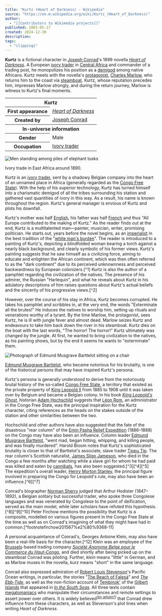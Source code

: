 ```yaml
---
title: "Kurtz (Heart of Darkness) - Wikipedia"
source: "https://en.m.wikipedia.org/wiki/Kurtz_(Heart_of_Darkness)"
author:
  - "[[Contributors to Wikimedia projects]]"
published: 2003-05-17
created: 2024-12-30
description:
tags:
  - "clippings"
---
```

**Kurtz** is a fictional character in [Joseph Conrad](https://en.m.wikipedia.org/wiki/Joseph_Conrad "Joseph Conrad")'s 1899 novella *[Heart of Darkness](https://en.m.wikipedia.org/wiki/Heart_of_Darkness "Heart of Darkness")*. A European [ivory trader](https://en.m.wikipedia.org/wiki/Ivory_trade "Ivory trade") in [Central Africa](https://en.m.wikipedia.org/wiki/Central_Africa "Central Africa") and commander of a trading post, he monopolizes his position as a [demigod](https://en.m.wikipedia.org/wiki/Demigod "Demigod") among native Africans. Kurtz meets with the novella's [protagonist](https://en.m.wikipedia.org/wiki/Protagonist "Protagonist"), [Charles Marlow](https://en.m.wikipedia.org/wiki/Charles_Marlow "Charles Marlow"), who returns him to the coast via [steamboat](https://en.m.wikipedia.org/wiki/Steamboat "Steamboat"). Kurtz, whose reputation precedes him, impresses Marlow strongly, and during the return journey, Marlow is witness to Kurtz's final moments.

<table><tbody><tr><th colspan="2">Kurtz</th></tr><tr><th scope="row">First appearance</th><td><i><a href="https://en.m.wikipedia.org/wiki/Heart_of_Darkness">Heart of Darkness</a></i></td></tr><tr><th scope="row">Created by</th><td><a href="https://en.m.wikipedia.org/wiki/Joseph_Conrad">Joseph Conrad</a></td></tr><tr><th colspan="2">In-universe information</th></tr><tr><th scope="row">Gender</th><td>Male</td></tr><tr><th scope="row">Occupation</th><td><a href="https://en.m.wikipedia.org/wiki/Ivory_trade">Ivory trader</a></td></tr></tbody></table>

![Men standing among piles of elephant tusks](https://upload.wikimedia.org/wikipedia/commons/thumb/4/46/Ivory_1880s.jpg/264px-Ivory_1880s.jpg)

Ivory trade in East Africa around 1890.

Kurtz is an [ivory trader](https://en.m.wikipedia.org/wiki/Ivory_trade "Ivory trade"), sent by a shadowy Belgian company into the heart of an unnamed place in Africa (generally regarded as the [Congo Free State](https://en.m.wikipedia.org/wiki/Congo_Free_State "Congo Free State")). With the help of his superior technology, Kurtz has turned himself into a charismatic demigod of all the tribes surrounding his station and gathered vast quantities of ivory in this way. As a result, his name is known throughout the region. Kurtz's general manager is envious of Kurtz and plots his downfall.

Kurtz's mother was half [English](https://en.m.wikipedia.org/wiki/English_people "English people"), his father was half [French](https://en.m.wikipedia.org/wiki/French_people "French people") and thus "All Europe contributed to the making of Kurtz." As the reader finds out at the end, Kurtz is a multitalented man—painter, musician, writer, promising politician. He starts out, years before the novel begins, as an [imperialist](https://en.m.wikipedia.org/wiki/Imperialism "Imperialism") in the best tradition of the "[white man's burden](https://en.m.wikipedia.org/wiki/White_man%27s_burden "White man's burden")". The reader is introduced to a painting of Kurtz's, depicting a blindfolded woman bearing a torch against a nearly black background, and clearly symbolic of his former views. Kurtz's painting suggests that he saw himself as a civilizing force, aiming to educate and enlighten the African continent, which was then often referred to as the "dark continent" due to its perceived unknownness and perceived backwardness by European colonizers.[^1] Kurtz is also the author of a pamphlet regarding the civilization of the natives. The presence of his admirer, the Russian "Harlequin", and what he reveals about Kurtz in his adulatory descriptions of him raises questions about Kurtz's actual beliefs and the sincerity of his progressive views.[^2]

However, over the course of his stay in Africa, Kurtz becomes corrupted. He takes his pamphlet and scribbles in, at the very end, the words "Exterminate all the brutes!" He induces the natives to worship him, setting up rituals and venerations worthy of a tyrant. By the time Marlow, the protagonist, sees Kurtz, he is ill with jungle fever and almost dead. Marlow seizes Kurtz and endeavours to take him back down the river in his steamboat. Kurtz dies on the boat with the last words, "The horror! The horror!" Kurtz ultimately was changed by the jungle. At first, he wanted to bring civilization to the natives, as his painting shows, but by the end it seems he wants to "exterminate" them.

![Photograph of Edmund Musgrave Barttelot sitting on a chair](https://upload.wikimedia.org/wikipedia/commons/thumb/8/82/Cropped_Edmund_Musgrave_Barttelot%2C_from_The_Life_of_Edmund_Musgrave_Barttelot_%281890%29.png/190px-Cropped_Edmund_Musgrave_Barttelot%2C_from_The_Life_of_Edmund_Musgrave_Barttelot_%281890%29.png)

[Edmund Musgrave Barttelot](https://en.m.wikipedia.org/wiki/Edmund_Musgrave_Barttelot "Edmund Musgrave Barttelot"), who became notorious for his brutality, is one of the historical persons that may have inspired Kurtz's persona.

Kurtz's persona is generally understood to derive from the notoriously brutal history of the so-called [Congo Free State](https://en.m.wikipedia.org/wiki/Congo_Free_State "Congo Free State"), a territory that existed as the private property of [King Leopold II](https://en.m.wikipedia.org/wiki/King_Leopold_II "King Leopold II") from 1885 to 1908 until it was taken over by Belgium and became a Belgian colony. In his book *[King Leopold's Ghost](https://en.m.wikipedia.org/wiki/King_Leopold%27s_Ghost "King Leopold's Ghost")*, historian [Adam Hochschild](https://en.m.wikipedia.org/wiki/Adam_Hochschild "Adam Hochschild") suggests that [Léon Rom](https://en.m.wikipedia.org/wiki/L%C3%A9on_Rom "Léon Rom"), an administrator in the Congo Free State, was the principal inspiration for the Kurtz character, citing references as the heads on the stakes outside of the station and other similarities between the two.

Hochschild and other authors have also suggested that the fate of the disastrous "rear column" of the [Emin Pasha Relief Expedition](https://en.m.wikipedia.org/wiki/Emin_Pasha_Relief_Expedition "Emin Pasha Relief Expedition") (1886–1888) on the Congo may have also been an influence. Column leader [Edmund Musgrave Barttelot](https://en.m.wikipedia.org/wiki/Edmund_Musgrave_Barttelot "Edmund Musgrave Barttelot"), "went mad, began hitting, whipping, and killing people, and was finally murdered". Harold Bloom notes that Kurtz's sophisticated brutality is closer to that of Barttelot's associate, slave trader [Tippu Tip](https://en.m.wikipedia.org/wiki/Tippu_Tip "Tippu Tip"). The rear column's Scottish naturalist, [James Sligo Jameson](https://en.m.wikipedia.org/wiki/James_Sligo_Jameson "James Sligo Jameson"), who died in the Congo a few months after watching while a slave girl for whom he had paid was killed and eaten by [cannibals](https://en.m.wikipedia.org/wiki/Human_cannibalism "Human cannibalism"), has also been suggested.[^3][^4][^5] The expedition's overall leader, [Henry Morton Stanley](https://en.m.wikipedia.org/wiki/Henry_Morton_Stanley "Henry Morton Stanley"), the principal figure involved in preparing the Congo for Leopold's rule, may also have been an influence.[^6][^7]

Conrad's biographer [Norman Sherry](https://en.m.wikipedia.org/wiki/Norman_Sherry "Norman Sherry") judged that Arthur Hodister (1847–1892), a Belgian solitary but successful trader, who spoke three Congolese languages and was venerated by Congolese to the point of deification, served as the main model, while later scholars have refuted this hypothesis.[^8][^9][^10] Peter Firchow mentions the possibility that Kurtz is a composite, modelled on various figures present in the Congo Free State at the time as well as on Conrad's imagining of what they might have had in common.[^footnotefirchow201567%e2%80%9368-11]

A personal acquaintance of Conrad's, Georges Antoine Klein, may also have been a real-life basis for the character.[^12] Klein was an employee of the [Brussels](https://en.m.wikipedia.org/wiki/Brussels "Brussels")\-based trading company *[Société Anonyme Belge pour le Commerce du Haut-Congo](https://en.m.wikipedia.org/wiki/Soci%C3%A9t%C3%A9_Anonyme_Belge_pour_le_Commerce_du_Haut-Congo "Société Anonyme Belge pour le Commerce du Haut-Congo")*, and died shortly after being picked up on the steamboat Conrad was piloting. Further, *klein* means "little" in German, and as Marlow muses in the novella, *kurz* means "short" in the same language.

Conrad also expressed admiration of [Robert Louis Stevenson](https://en.m.wikipedia.org/wiki/Robert_Louis_Stevenson "Robert Louis Stevenson")'s Pacific Ocean writings, in particular, the stories "[The Beach of Falesá](https://en.m.wikipedia.org/wiki/The_Beach_of_Fales%C3%A1 "The Beach of Falesá")" and *[The Ebb-Tide](https://en.m.wikipedia.org/wiki/The_Ebb-Tide "The Ebb-Tide")*, as well as the non-fiction account of [Tembinok'](https://en.m.wikipedia.org/wiki/Tembinok%27 "Tembinok'") of the [Gilbert Islands](https://en.m.wikipedia.org/wiki/Gilbert_Islands "Gilbert Islands") that appeared in *[In the South Seas](https://en.m.wikipedia.org/wiki/Robert_Louis_Stevenson#Final_years_in_the_Pacific "Robert Louis Stevenson")*. All three texts contain [megalomaniacs](https://en.wiktionary.org/wiki/megalomaniac "wiktionary:megalomaniac") who manipulate their circumstances and remote settings to assert power over others. It is widely believed<sup class="noprint Inline-Template">[<i><a href="https://en.m.wikipedia.org/wiki/Wikipedia:Manual_of_Style/Words_to_watch#Unsupported_attributions" title="Wikipedia:Manual of Style/Words to watch"><span title="The material near this tag may use weasel words or too-vague attribution. (October 2022)">by whom?</span></a></i>]</sup> that Conrad drew influence from these characters, as well as Stevenson's plot lines when writing *Heart of Darkness*.